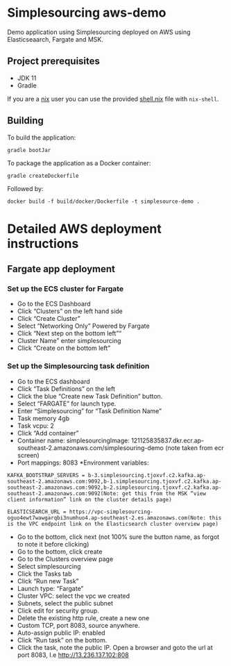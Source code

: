 # Simplesourcing aws-demo
Demo application using Simplesourcing deployed on AWS using Elasticseaarch, Fargate and MSK.

## Project prerequisites
* JDK 11
* Gradle

If you are a [nix](https://nixos.org/nix/) user you can use the provided [shell.nix](shell.nix) file with `nix-shell`.

## Building
To build the application:

```
gradle bootJar
```

To package the application as a Docker container:

```
gradle createDockerfile
```

Followed by:
```
docker build -f build/docker/Dockerfile -t simplesource-demo .
```


# Detailed AWS deployment instructions

## Fargate app deployment

### Set up the ECS cluster for Fargate
* Go to the ECS Dashboard
* Click “Clusters” on the left hand side
* Click “Create Cluster”
* Select “Networking Only” Powered by Fargate
* Click “Next step on the bottom left”“
* Cluster Name” enter simplesourcing
* Click “Create on the bottom left”
### Set up the Simplesourcing task definition
* Go to the ECS dashboard
* Click “Task Definitions” on the left
* Click the blue “Create new Task Definition” button.
* Select “FARGATE” for launch type.
* Enter “Simplesourcing” for “Task Definition Name”
* Task memory 4gb
* Task vcpu: 2
* Click “Add container”
* Container name: simplesourcingImage: 121125835837.dkr.ecr.ap-southeast-2.amazonaws.com/simplesouring-demo (note taken from ecr screen)
* Port mappings: 8083
*Environment variables:
```
KAFKA_BOOTSTRAP_SERVERS = b-3.simplesourcing.tjoxvf.c2.kafka.ap-southeast-2.amazonaws.com:9092,b-1.simplesourcing.tjoxvf.c2.kafka.ap-southeast-2.amazonaws.com:9092,b-2.simplesourcing.tjoxvf.c2.kafka.ap-southeast-2.amazonaws.com:9092(Note: get this from the MSK “view client information” link on the cluster details page)

ELASTICSEARCH_URL = https://vpc-simplesourcing-oguo4ewt7wawgarqbi3numhuo4.ap-southeast-2.es.amazonaws.com(Note: this is the VPC endpoint link on the Elasticsearch cluster overview page)
```

* Go to the bottom, click next (not 100% sure the button name, as forgot to note it before clicking)
* Go to the bottom, click create
* Go to the Clusters overview page
* Select simplesourcing
* Click the Tasks tab
* Click “Run new Task”
* Launch type: “Fargate”
* Cluster VPC: select the vpc we created
* Subnets, select the public subnet
* Click edit for security group.
* Delete the existing http rule, create a new one
* Custom TCP, port 8083, source anywhere.
* Auto-assign public IP: enabled
* Click “Run task” on the bottom.
* Click the task, note the public IP. Open a browser and goto the url at port 8083, I.e http://13.236.137.102:808
